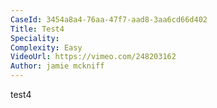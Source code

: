 ```yaml
---
CaseId: 3454a8a4-76aa-47f7-aad8-3aa6cd66d402
Title: Test4
Speciality:
Complexity: Easy
VideoUrl: https://vimeo.com/248203162
Author: jamie mckniff
---
```


test4